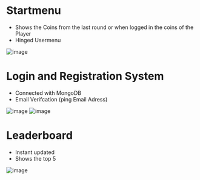 
# Startmenu
- Shows the Coins from the last round or when logged in the coins of the Player
- Hinged Usermenu 

![image](https://user-images.githubusercontent.com/99689902/188326022-c046169b-e0ec-46ea-81b6-5baaae5a38f3.png)

# Login and Registration System

- Connected with MongoDB
- Email Verifcation (ping Email Adress)

![image](https://user-images.githubusercontent.com/99689902/188325871-5aa06c8d-07b1-48e9-998b-8b7dac9ff488.png)
![image](https://user-images.githubusercontent.com/99689902/188325941-f8015a37-2cf9-4732-9b7c-e731ad2d8453.png)

# Leaderboard
- Instant updated
- Shows the top 5

![image](https://user-images.githubusercontent.com/99689902/188326211-bc4ff5de-0746-442d-a09a-9960505c1f38.png)






